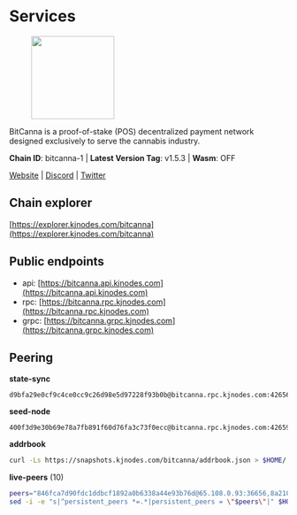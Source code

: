 # Services

<figure><img src="https://raw.githubusercontent.com/kj89/testnet_manuals/main/pingpub/logos/bitcanna.png" width="150" alt=""><figcaption></figcaption></figure>

BitCanna is a proof-of-stake (POS) decentralized payment network designed exclusively to serve the cannabis industry. 

**Chain ID**: bitcanna-1 | **Latest Version Tag**: v1.5.3 | **Wasm**: OFF

[Website](https://www.bitcanna.io) | [Discord](https://discord.gg/9AVrzaVQvs) | [Twitter](https://twitter.com/BitCannaGlobal)


## Chain explorer
[https://explorer.kjnodes.com/bitcanna](https://explorer.kjnodes.com/bitcanna)

## Public endpoints

* api: [https://bitcanna.api.kjnodes.com](https://bitcanna.api.kjnodes.com)
* rpc: [https://bitcanna.rpc.kjnodes.com](https://bitcanna.rpc.kjnodes.com)
* grpc: [https://bitcanna.grpc.kjnodes.com](https://bitcanna.grpc.kjnodes.com)

## Peering

**state-sync**

```text
d9bfa29e0cf9c4ce0cc9c26d98e5d97228f93b0b@bitcanna.rpc.kjnodes.com:42656
```

**seed-node**

```text
400f3d9e30b69e78a7fb891f60d76fa3c73f0ecc@bitcanna.rpc.kjnodes.com:42659
```

**addrbook**
```bash
curl -Ls https://snapshots.kjnodes.com/bitcanna/addrbook.json > $HOME/.bcna/config/addrbook.json
```

**live-peers** (10)
```bash
peers="846fca7d90fdc1ddbcf1892a0b6338a44e93b76d@65.108.0.93:36656,8a210f1bcfc9015a7bc18dcc5add29c0dce3f2dc@135.181.173.65:26656,2af9f118d9be86892ef47193b6ab9e47046b9f44@74.207.231.41:26656,d8a0facda705edbbdd2d79fb302e017df009e9da@207.244.231.189:26656,d9bfa29e0cf9c4ce0cc9c26d98e5d97228f93b0b@65.109.88.38:42656,a7d96dc929824613315dcc1c90fee119f28cc51f@134.65.193.132:26656,97e4468ac589eac505a800411c635b14511a61bb@144.76.239.25:26656,5bb0a042e8a4ee28bcda1e26148e57787e75a42e@23.88.69.22:28466,c38a5912b4b0f827732862594671c65ad0059932@172.105.196.25:26656,d7322625044ad733bce4178dc397b2b9b5f68b41@43.153.27.130:26656"
sed -i -e "s|^persistent_peers *=.*|persistent_peers = \"$peers\"|" $HOME/.bcna/config/config.toml
```

